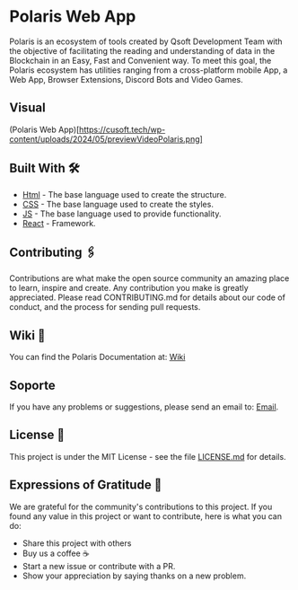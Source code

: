 # Polaris Web App

Polaris is an ecosystem of tools created by Qsoft Development Team with the objective of facilitating the reading and understanding of data in the Blockchain in an Easy, Fast and Convenient way. To meet this goal, the Polaris ecosystem has utilities ranging from a cross-platform mobile App, a Web App, Browser Extensions, Discord Bots and Video Games.

## Visual

(Polaris Web App)[https://cusoft.tech/wp-content/uploads/2024/05/previewVideoPolaris.png]

## Built With 🛠️

- [Html](https://developer.mozilla.org/es/docs/Web/HTML) - The base language used to create the structure.
- [CSS](https://rubyonrails.org) - The base language used to create the styles.
- [JS](https://rubygems.org) - The base language used to provide functionality.
- [React](https://www.postgresql.org) - Framework. 

## Contributing 🖇️

Contributions are what make the open source community an amazing place to learn, inspire and create. Any contribution you make is greatly appreciated. Please read CONTRIBUTING.md for details about our code of conduct, and the process for sending pull requests.

## Wiki 📖

You can find the Polaris Documentation at:  [Wiki](https://docs.polarisweb3.org)

## Soporte

If you have any problems or suggestions, please send an email to: [Email](https://mailto:universe@polarisweb3.org).

## License 📄

This project is under the MIT License - see the file [LICENSE.md](LICENSE.md) for details.

## Expressions of Gratitude 🎁

We are grateful for the community's contributions to this project. If you found any value in this project or want to contribute, here is what you can do:

- Share this project with others
- Buy us a coffee ☕
- Start a new issue or contribute with a PR.
- Show your appreciation by saying thanks on a new problem.

